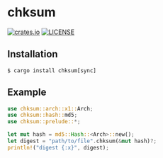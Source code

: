 # chksum

[![crates.io](https://img.shields.io/crates/v/chksum?style=flat-square "crates.io")](https://crates.io/crates/chksum)
[![LICENSE](https://img.shields.io/github/license/ventaquil/chksum?style=flat-square "LICENSE")](https://github.com/ventaquil/chksum/blob/master/LICENSE)

## Installation

```
$ cargo install chksum[sync]
```

## Example

```rust
use chksum::arch::x1::Arch;
use chksum::hash::md5;
use chksum::prelude::*;

let mut hash = md5::Hash::<Arch>::new();
let digest = "path/to/file".chksum(&mut hash)?;
println!("digest {:x}", digest);
```
